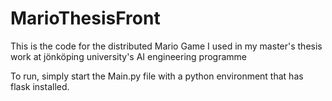 # MarioThesisFront
This is the code for the distributed Mario Game I used in my master's thesis work at jönköping university's AI engineering programme

To run, simply start the Main.py file with a python environment that has flask installed.
